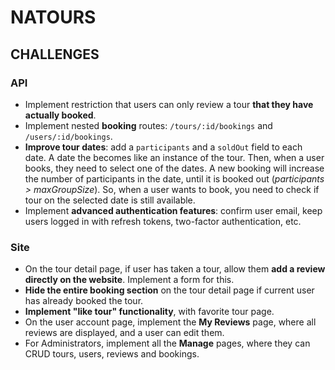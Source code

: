 # NATOURS

## CHALLENGES

### API

- Implement restriction that users can only review a tour **that they have actually booked**.
- Implement nested **booking** routes: `/tours/:id/bookings` and `/users/:id/bookings`.
- **Improve tour dates**: add a `participants` and a `soldOut` field to each date. A date the becomes like an instance of the tour. Then, when a user books, they need to select one of the dates. A new booking will increase the number of participants in the date, until it is booked out (_participants > maxGroupSize_). So, when a user wants to book, you need to check if tour on the selected date is still available.
- Implement **advanced authentication features**: confirm user email, keep users logged in with refresh tokens, two-factor authentication, etc.

### Site

- On the tour detail page, if user has taken a tour, allow them **add a review directly on the website**. Implement a form for this.
- **Hide the entire booking section** on the tour detail page if current user has already booked the tour.
- **Implement "like tour" functionality**, with favorite tour page.
- On the user account page, implement the **My Reviews** page, where all reviews are displayed, and a user can edit them.
- For Administrators, implement all the **Manage** pages, where they can CRUD tours, users, reviews and bookings.

